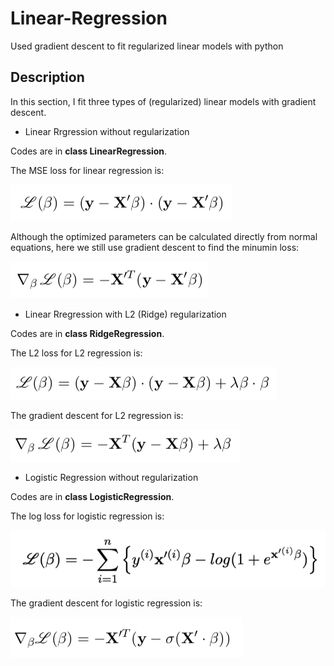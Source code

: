 # Linear-Regression
Used gradient descent to fit regularized linear models with python

## Description
In this section, I fit three types of (regularized) linear models with gradient descent. 

* Linear Rrgression without regularization

Codes are in __class LinearRegression__. 

The MSE loss for linear regression is:

![](images/MSE.png)

Although the optimized parameters can be calculated directly from normal equations, here we still use gradient descent to find the minumin loss:


![](images/gradient_linear.png)


* Linear Rregression with L2 (Ridge) regularization

Codes are in __class RidgeRegression__. 

The L2 loss for L2 regression is:

![](images/L2.png)
 
The gradient descent for L2 regression is:

![](images/gradient_l2.png)

* Logistic Regression without regularization

Codes are in __class LogisticRegression__. 

The log loss for logistic regression is:

![](images/log_loss.png)

The gradient descent for logistic regression is:

![](images/log_loss_gradient.png)

